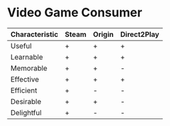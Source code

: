 # Video Game Consumer

|**Characteristic**|**Steam**|**Origin**|**Direct2Play**|
|------------------|---------|----------|---------------|
|Useful            |		+    |   +      |   +           |
|Learnable         |	  +    |   +      |   +           |
|Memorable         |	  +    |   +      |   -           |
|Effective         |	  +    |   +      |   +           |
|Efficient         |	  +    |   -      |   -           |
|Desirable         |	  +    |   +      |   -           |
|Delightful        |	  +    |   -      |   -           |

